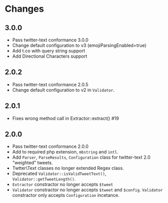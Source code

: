 # Changes

## 3.0.0

- Pass twitter-text conformance 3.0.0
- Change default configuration to v3 (emojiParsingEnabled=true)
- Add t.co with query string support
- Add Directional Characters support

## 2.0.2

- Pass twitter-text conformance 2.0.5
- Change default configuration to v2 in `Validator`.

## 2.0.1

- Fixes wrong method call in Extractor::extract() #19

## 2.0.0

- Pass twitter-text conformance 2.0.0
- Add to required php extension, `mbstring` and `intl`.
- Add `Parser`, `ParseResults`, `Configuration` class for twitter-text 2.0 "weighted" tweets.
- Twtter\Text classes no longer extended Regex class.
- Deprecated `Validator::isValidTweetText()`, `Validator::getTweetLength()`.
- `Extractor` constractor no longer accepts `$tweet`
- `Validator` constractor no longer accepts `$tweet` and `$config`. `Validator` constractor only accepts `Configuration` incetance.
